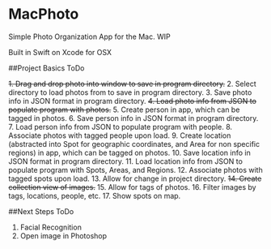 # MacPhoto
Simple Photo Organization App for the Mac. WIP

Built in Swift on Xcode for OSX

##Project Basics ToDo

<del> 1. Drag and drop photo into window to save in program directory.</del>
2. Select directory to load photos from to save in program directory.
3. Save photo info in JSON format in program directory.
<del> 4. Load photo info from JSON to populate program with photos.</del>
5. Create person in app, which can be tagged in photos.
6. Save person info in JSON format in program directory.
7. Load person info from JSON to populate program with people.
8. Associate photos with tagged people upon load.
9. Create location (abstracted into Spot for geographic coordinates, and Area for non specific regions) in app, which can be tagged on photos.
10. Save location info in JSON format in program directory.
11. Load location info from JSON to populate program with Spots, Areas, and Regions.
12. Associate photos with tagged spots upon load.
13. Allow for change in project directory.
<del> 14. Create collection view of images.</del>
15. Allow for tags of photos.
16. Filter images by tags, locations, people, etc.
17. Show spots on map.

##Next Steps ToDo
1. Facial Recognition
2. Open image in Photoshop
